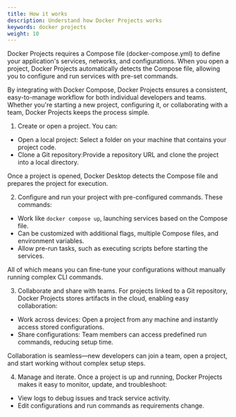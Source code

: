 ```yaml
---
title: How it works
description: Understand how Docker Projects works 
keywords: docker projects
weight: 10
---
```


Docker Projects requires a Compose file (docker-compose.yml) to define your application's services, networks, and configurations. When you open a project, Docker Projects automatically detects the Compose file, allowing you to configure and run services with pre-set commands. 

By integrating with Docker Compose, Docker Projects ensures a consistent, easy-to-manage workflow for both individual developers and teams. Whether you're starting a new project, configuring it, or collaborating with a team, Docker Projects keeps the process simple.

1. Create or open a project. You can:

 - Open a local project: Select a folder on your machine that contains your project code.
 - Clone a Git repository:Provide a repository URL and clone the project into a local directory.

Once a project is opened, Docker Desktop detects the Compose file and prepares the project for execution.

2. Configure and run your project with pre-configured commands. These commands:

 - Work like `docker compose up`, launching services based on the Compose file.
 - Can be customized with additional flags, multiple Compose files, and environment variables.
 - Allow pre-run tasks, such as executing scripts before starting the services.

All of which means you can fine-tune your configurations without manually running complex CLI commands.

3. Collaborate and share with teams. For projects linked to a Git repository, Docker Projects stores artifacts in the cloud, enabling easy collaboration:

 - Work across devices: Open a project from any machine and instantly access stored configurations.
 - Share configurations: Team members can access predefined run commands, reducing setup time.

Collaboration is seamless—new developers can join a team, open a project, and start working without complex setup steps.

4. Manage and iterate. Once a project is up and running, Docker Projects makes it easy to monitor, update, and troubleshoot:

 - View logs to debug issues and track service activity.
 - Edit configurations and run commands as requirements change.